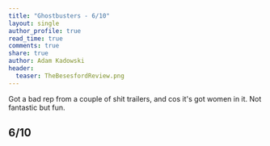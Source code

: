 ```yaml
---
title: "Ghostbusters - 6/10"
layout: single
author_profile: true
read_time: true
comments: true
share: true
author: Adam Kadowski
header:
  teaser: TheBesesfordReview.png
---
```


Got a bad rep from a couple of shit trailers, and cos it's got women in it. Not fantastic but fun.

## 6/10